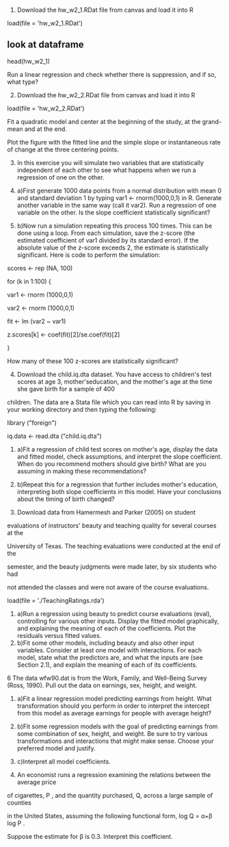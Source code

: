 1. Download the  hw\_w2\_1.RDat file from canvas and load it into R

load(file = 'hw\_w2\_1.RDat')

## look at dataframe

head(hw\_w2\_1)

Run a linear regression and check whether there is suppression, and if so, what type?

2. Download the  hw\_w2\_2.RDat file from canvas and load it into R

load(file = 'hw\_w2\_2.RDat')

Fit a quadratic model and center at the beginning of the study, at the grand-mean and at the end.

Plot the figure with the fitted line and the simple slope or instantaneous rate of change at the three centering points.

3.  In this exercise you will simulate two variables that are statistically independent of each other to see what happens when we run a regression of one on the other.

1. a)First generate 1000 data points from a normal distribution with mean 0 and standard deviation 1 by typing var1 <- rnorm(1000,0,1) in R. Generate another variable in the same way (call it var2). Run a regression of one variable on the other. Is the slope coefficient statistically significant?
2. b)Now run a simulation repeating this process 100 times. This can be done using a loop. From each simulation, save the z-score (the estimated coefficient of var1 divided by its standard error). If the absolute value of the z-score exceeds 2, the estimate is statistically significant. Here is code to perform the simulation:

scores <- rep (NA, 100)

for (k in 1:100) {

  var1 <- rnorm (1000,0,1)

  var2 <- rnorm (1000,0,1)

  fit <- lm (var2 ~ var1)

  z.scores[k] <- coef(fit)[2]/se.coef(fit)[2]

}

How many of these 100 z-scores are statistically significant?

4. Download the child.iq.dta dataset. You have access to children's test scores at age 3, mother'seducation, and the mother's age at the time she gave birth for a sample of 400

children. The data are a Stata file which you can read into R by saving in your working directory and then typing the following:

library ("foreign")

iq.data <- read.dta ("child.iq.dta")

1. a)Fit a regression of child test scores on mother's age, display the data and fitted model, check assumptions, and interpret the slope coefficient. When do you recommend mothers should give birth? What are you assuming in making these recommendations?
2. b)Repeat this for a regression that further includes mother's education, interpreting both slope coefficients in this model. Have your conclusions about the timing of birth changed?

5. Download  data from Hamermesh and Parker (2005) on student

evaluations of instructors' beauty and teaching quality for several courses at the

University of Texas. The teaching evaluations were conducted at the end of the

semester, and the beauty judgments were made later, by six students who had

not attended the classes and were not aware of the course evaluations.

load(file = './TeachingRatings.rda')

1. a)Run a regression using beauty to predict course evaluations (eval), controlling for various other inputs. Display the fitted model graphically, and explaining the meaning of each of the coefficients. Plot the residuals versus fitted values.
2. b)Fit some other models, including beauty and also other input variables. Consider at least one model with interactions. For each model, state what the predictors are, and what the inputs are (see Section 2.1), and explain the meaning of each of its coefficients.

6 The data wfw90.dat is from the Work, Family, and Well-Being Survey (Ross, 1990). Pull out the data on earnings, sex, height, and weight.

1. a)Fit a linear regression model predicting earnings from height. What transformation should you perform in order to interpret the intercept from this model as average earnings for people with average height?
2. b)Fit some regression models with the goal of predicting earnings from some combination of sex, height, and weight. Be sure to try various transformations and interactions that might make sense. Choose your preferred model and justify.
3. c)Interpret all model coefficients.

7.  An economist runs a regression examining the relations between the average price

of cigarettes, P , and the quantity purchased, Q, across a large sample of counties

in the United States, assuming the following functional form, log Q = α+β log P .

Suppose the estimate for β is 0.3. Interpret this coefficient.
